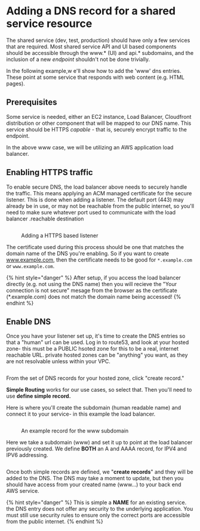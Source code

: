 # Adding a DNS record for a shared service resource

The shared service (dev, test, production) should have only a few services that are required. Most shared service API and UI based components should be accessible through the www.\* (UI) and api.\* subdomains, and the inclusion of a new _endpoint_ shouldn't not be done trivially.

In the following example,w e'll show how to add the 'www' dns entries. These point at some service that responds with web content (e.g. HTML pages).

## Prerequisites&#x20;

Some service is needed, either an EC2 instance, Load Balancer, Cloudfront distribution or other component that will be mapped to our DNS name. This service should be HTTPS _capable_ - that is, securely encrypt traffic to the endpoint.&#x20;

In the above www case, we will be utilizing an AWS application load balancer.

## Enabling HTTPS traffic

To enable secure DNS, the load balancer above needs to securely handle the traffic. This means applying an ACM managed certificate for the secure listener. This is done when adding a listener. The default port (443) may already be in use, or may not be reachable from the public internet, so you'll need to make sure whatever port used to communicate with the load balancer .reachable destination&#x20;

<figure><img src="../../../../../../../.gitbook/assets/Screenshot 2024-04-29 at 2.07.42 PM.png" alt=""><figcaption><p>Adding a HTTPS based listener</p></figcaption></figure>

The certificate used during this process should be one that matches the domain name of the DNS you're enabling. So if you want to create www.example.com, then the certificate needs to be good for `*.example.com` or `www.example.com`.&#x20;

{% hint style="danger" %}
After setup, if you access the load balancer directly (e.g. not using the DNS name) then you will recieve the "Your connection is not secure" mesage from the browser as the certificate (\*.example.com) does not match the domain name being accessed!
{% endhint %}

## Enable DNS

Once you have your listener set up, it's time to create the DNS entries so that a "human" url can be used. Log in to route53, and look at your hosted zone- this must be a PUBLIC hsoted zone for this to be a real, internet reachable URL. private hosted zones can be "anything" you want, as they are not resolvable unless within your VPC.

<figure><img src="../../../../../../../.gitbook/assets/Screenshot 2024-04-29 at 2.12.56 PM.png" alt=""><figcaption></figcaption></figure>

From the set of DNS records for your hosted zone, click "create record."

**Simple Routing** works for our use cases, so select that. Then you'll need to use **define simple record.**

Here is where you'll create the subdomain (human readable name) and connect it to your service- in this example the load balancer.

<figure><img src="../../../../../../../.gitbook/assets/Screenshot 2024-04-29 at 1.23.34 PM.png" alt=""><figcaption><p>An example record for the www subdomain</p></figcaption></figure>

Here we take a subdomain (www) and set it up to point at the load balancer previously created. We define **BOTH** an A and AAAA record, for IPV4 and IPV6 addressing.&#x20;

<figure><img src="../../../../../../../.gitbook/assets/Screenshot 2024-04-29 at 1.23.40 PM.png" alt=""><figcaption></figcaption></figure>

Once both simple records are defined, we "**create records**" and they will be added to the DNS. The DNS may take a moment to update, but then you should have access from your created name (www...) to your back end AWS service.

{% hint style="danger" %}
This is simple a **NAME** for an existing service. the DNS entry does not offer any security to the underlying application. You must still use security rules to ensure only the correct ports are accessible from the public internet.
{% endhint %}
